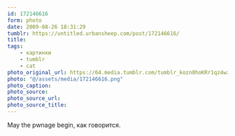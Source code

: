 ```yaml
---
id: 172146616
form: photo
date: 2009-08-26 18:31:29
tumblr: https://untitled.urbansheep.com/post/172146616/
title:
tags:
    - картинки
    - tumblr
    - cat
photo_original_url: https://64.media.tumblr.com/tumblr_kozn0hoKRr1qz4wzio1_1280.png
photo: "@/assets/media/172146616.png"
photo_caption:
photo_source:
photo_source_url:
photo_source_title:
---
```


<p>May the pwnage begin, как говорится.</p>
